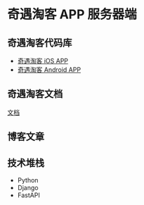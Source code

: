 # 奇遇淘客 APP 服务器端

## 奇遇淘客代码库

* [奇遇淘客 iOS APP](https://github.com/QiYuTechDev/QiYuTkiOS)
* [奇遇淘客 Android APP](https://github.com/QiYuTechDev/QiYuTkAndroid)

## 奇遇淘客文档

[文档](https://tbk.qiyutech.tech/)

## 博客文章

## 技术堆栈

* Python
* Django
* FastAPI
